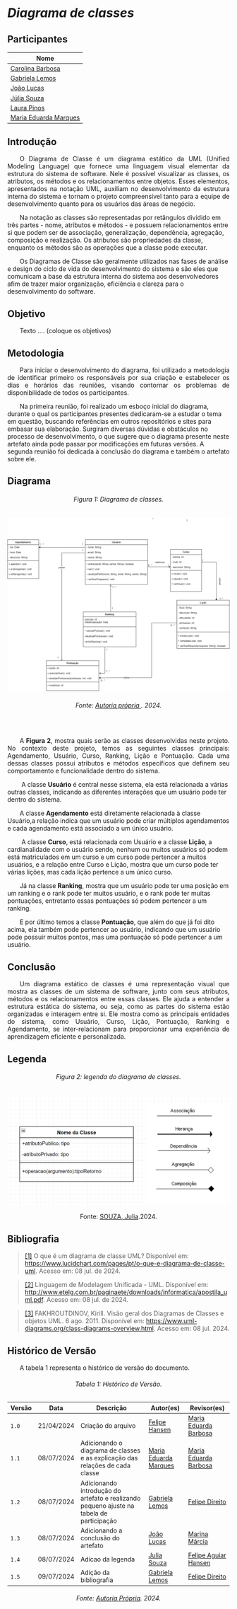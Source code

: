 # ***Diagrama de classes***

## Participantes

| Nome                    |
|-------------------------|
| [Carolina Barbosa](https://github.com/CarolinaBarb)           |
| [Gabriela Lemos](https://github.com/heylisten64)               |
| [João Lucas](https://github.com/Jlmsousa)                     |
| [Júlia Souza](https://github.com/JuliaSSouza)                 |
| [Laura Pinos](https://github.com/laurapinos)                  |   
| [Maria Eduarda Marques](https://github.com/EduardaSMarques)   |



## **Introdução**
<p align="justify">
&emsp;&emsp;O Diagrama de Classe é um diagrama estático da UML (Unified Modeling Language) que fornece uma linguagem visual elementar da estrutura do sistema de software. Nele é possível visualizar as classes, os atributos, os métodos e os relacionamentos entre objetos. Esses elementos, apresentados na notação UML, auxiliam no desenvolvimento da estrutura interna do sistema e tornam o projeto compreensível tanto para a equipe de desenvolvimento quanto para os usuários das áreas de negócio. 

&emsp;&emsp;Na notação as classes são representadas por retângulos dividido em três partes - nome, atributos e métodos - e possuem relacionamentos entre si que podem ser de associação, generalização, dependência, agregação, composição e realização. Os atributos são propriedades da classe, enquanto os métodos são as operações que a classe pode executar. 

&emsp;&emsp;Os Diagramas de Classe são geralmente utilizados nas fases de análise e design do ciclo de vida do desenvolvimento do sistema e são eles que comunicam a base da estrutura interna do sistema aos desenvolvedores afim de trazer maior organização, eficiência e clareza para o desenvolvimento do software.
</p>

## **Objetivo**
<p align="justify">
&emsp;&emsp;Texto .... (coloque os objetivos)
</p>

## **Metodologia**
<p align="justify">
&emsp;&emsp;Para iniciar o desenvolvimento do diagrama, foi utilizado a metodologia de identificar primeiro os responsáveis por sua criação e estabelecer os dias e horários das reuniões, visando contornar os problemas de disponibilidade de todos os participantes. 

&emsp;&emsp;Na primeira reunião, foi realizado um esboço inicial do diagrama, durante o qual os participantes presentes dedicaram-se a estudar o tema em questão, buscando referências em outros repositórios e sites para embasar sua elaboração. Surgiram diversas dúvidas e obstáculos no processo de desenvolvimento, o que sugere que o diagrama presente neste artefato ainda pode passar por modificações em futuras versões. A segunda reunião foi dedicada à conclusão do diagrama e também o artefato sobre ele.



</p>

## **Diagrama**

<h6 align="center">Figura 1: Diagrama de classes.</h6>
<div align="center">

![estadoCadastro](../img/diag-classes.jpg)

</div>
<h6 align="center">Fonte: <a href="https://github.com/EduardaSMarqus">Autoria própria </a>. 2024.</h6>

<br>
<p align="justify">
&emsp;&emsp;A <b>Figura 2</b>, mostra quais serão as classes desenvolvidas neste projeto. No contexto deste projeto, temos as seguintes classes principais: Agendamento, Usuário, Curso, Ranking, Lição e Pontuação. Cada uma dessas classes possui atributos e métodos específicos que definem seu comportamento e funcionalidade dentro do sistema.

&emsp;&emsp; A classe <b>Usuário</b> é central nesse sistema, ela está relacionada a várias outras classes, indicando as diferentes interações que um usuário pode ter dentro do sistema.

&emsp;&emsp;A classe <b>Agendamento</b> está diretamente relacionada à classe Usuário,a relação indica que um usuário pode criar múltiplos agendamentos e cada agendamento está associado a um único usuário.

&emsp;&emsp; A classe <b>Curso</b>, está relacionada com Usuário e a classe <b>Lição</b>, a cardianalidade com o usuário sendo, nenhum ou muitos usuários só podem está matriculados em um curso e um curso pode pertencer a muitos usuários, e a relação entre Curso e Lição, mostra que um curso pode ter várias lições, mas cada lição pertence a um único curso.

&emsp;&emsp;Já na classe <b>Ranking</b>, mostra que um usuário pode ter uma posição em um ranking e o rank pode ter muitos usuário, e o rank pode ter muitas pontuações, entretanto essas pontuações só podem pertencer a um ranking.

&emsp;&emsp;E por último temos a classe <b>Pontuação</b>, que além do que já foi dito acima, ela também pode pertencer ao usuário, indicando que um usuário pode possuir muitos pontos, mas uma pontuação só pode pertencer a um usuário.




</p>


## **Conclusão**
<p align="justify">
&emsp;&emsp;Um diagrama estático de classes é uma representação visual que mostra as classes de um sistema de software, junto com seus atributos, métodos e os relacionamentos entre essas classes. Ele ajuda a entender a estrutura estática do sistema, ou seja, como as partes do sistema estão organizadas e interagem entre si. Ele mostra como as principais entidades do sistema, como Usuário, Curso, Lição, Pontuação, Ranking e Agendamento, se inter-relacionam para proporcionar uma experiência de aprendizagem eficiente e personalizada.
</p>

## **Legenda**

<h6 align="center">Figura 2: legenda do diagrama de classes.</h6>
<div align="center">

![Legenda](https://raw.githubusercontent.com/UnBArqDsw2024-1/2024.1_G6_My_LanguageLearning/main/docs/img/Legenda%20Diagrama.png)
  
</div>
<p align="center">
Fonte: <a href="https://github.com/JuliaSSouza">SOUZA, Julia</a>.2024. </p>

<!--
## **Links**
<p align="justify">
<a href="link de referência">nome a ser referenciado</a>
</p>
-->

## **Bibliografia**
> <a href="https://www.lucidchart.com/pages/pt/o-que-e-diagrama-de-classe-uml">[1]</a> O que é um diagrama de classe UML? Disponível em: https://www.lucidchart.com/pages/pt/o-que-e-diagrama-de-classe-uml. Acesso em: 08 jul. de 2024.

> <a href="http://www.etelg.com.br/paginaete/downloads/informatica/apostila_uml.pdf">[2]</a> Linguagem de Modelagem Unificada - UML. Disponível em: http://www.etelg.com.br/paginaete/downloads/informatica/apostila_uml.pdf. Acesso em: 08 jul. de 2024.

> <a href="https://www.uml-diagrams.org/class-diagrams-overview.html">[3]</a> FAKHROUTDINOV, Kirill. Visão geral dos Diagramas de Classes e objetos UML. 6 ago. 2011. Disponível em: https://www.uml-diagrams.org/class-diagrams-overview.html. Acesso em: 08 jul. 2024.

## **Histórico de Versão**
<p align="justify">
&emsp;&emsp;A tabela 1 representa o histórico de versão do documento.
</p>

<h6 align="center">Tabela 1: Histórico de Versão.</h6>
<div align="center">

| Versão | Data      | Descrição                                   | Autor(es) | Revisor(es) |
| ------ | --------- | ------------------------------------------- | --------- | ---------- |
| `1.0`  | 21/04/2024| Criação do arquivo  | [Felipe Hansen](https://github.com/FHansen98)    |    [Maria Eduarda Barbosa](https://github.com/Madu01)   |
| `1.1`  | 08/07/2024| Adicionando o diagrama de classes e as explicação das relações de cada classe | [Maria Eduarda Marques](https://github.com/EduardaSMarques)    |   [Maria Eduarda Barbosa](https://github.com/Madu01)  |
| `1.2`  | 08/07/2024| Adicionando introdução do artefato e realizando pequeno ajuste na tabela de participação | [Gabriela Lemos](https://github.com/heylisten64)    |  [Felipe Direito](https://github.com/FelipeDireito)   |
| `1.3`  | 08/07/2024| Adicionando a conclusão do artefato | [João Lucas](https://github.com/Jlmsousa)    |  [Marina Márcia](https://github.com/The-Boss-Nina)   |
| `1.4`  | 08/07/2024| Adicao da legenda | [Julia Souza](https://github.com/JuliaSSouza)              |         [Felipe Aguiar Hansen](https://github.com/fhansen98)   |
| `1.5`  | 09/07/2024| Adição da bibliografia | [Gabriela Lemos](https://github.com/heylisten64)    |  [Felipe Direito](https://github.com/FelipeDireito)   |

</div>
<h6 align="center">Fonte: <a href="https://github.com/Mad01">Autoria Própria</a>. 2024.</h6>
